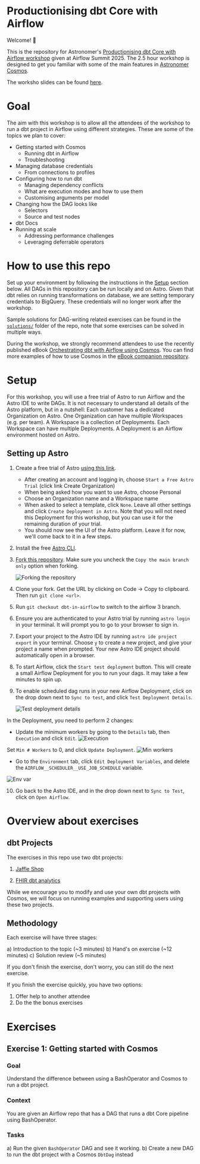 # Productionising dbt Core with Airflow

Welcome! 🚀

This is the repository for Astronomer's [Productionising dbt Core with Airflow workshop](https://airflowsummit.org/sessions/2025/productionising-dbt-core/) given at Airflow Summit 2025. The 2.5 hour workshop is designed to get you familiar with some of the main features in [Astronomer Cosmos](https://github.com/astronomer/astronomer-cosmos).

The worksho slides can be found [here](https://docs.google.com/presentation/d/1QlOrxCoPUtmrBceY_yZAyhAEg7qZVUd__wzje1gNnKw/edit?slide=id.g3878061f0be_0_170#slide=id.g3878061f0be_0_170).

# Goal

The aim with this workshop is to allow all the attendees of the workshop to run a dbt project in Airflow using different strategies. These are some of the topics we plan to cover:

* Getting started with Cosmos
   - Running dbt in Airflow
   - Troubleshooting
* Managing database credentials
   - From connections to profiles
* Configuring how to run dbt
   - Managing dependency conflicts
   - What are execution modes and how to use them
   - Customising arguments per model
* Changing how the DAG looks like
   - Selectors
   - Source and test nodes
* dbt Docs
* Running at scale
   - Addressing performance challenges
   - Leveraging deferrable operators

# How to use this repo

Set up your environment by following the instructions in the [Setup](#setup) section below. All DAGs in this repository can be run locally and on Astro. Given that dbt relies on running transformations on database, we are setting temporary credentials to BigQuery. These credentials will no longer work after the workshop.

Sample solutions for DAG-writing related exercises can be found in the [`solutions/`](/solutions/) folder of the repo, note that some exercises can be solved in multiple ways.

During the workshop, we strongly recommend attendees to use the recently published eBook [Orchestrating dbt with Airflow using Cosmos](https://www.astronomer.io/ebook/orchestrating-dbt-with-airflow-using-cosmos/). You can find more examples of how to use Cosmos in the [eBook companion repository](https://github.com/astronomer/cosmos-ebook-companion).

# Setup

For this workshop, you will use a free trial of Astro to run Airflow and the Astro IDE to write DAGs. It is not necessary to understand all details of the Astro platform, but in a nutshell: Each customer has a dedicated Organization on Astro. One Organization can have multiple Workspaces (e.g. per team). A Workspace is a collection of Deployments. Each Workspace can have multiple Deployments. A Deployment is an Airflow environment hosted on Astro.

## Setting up Astro

1. Create a free trial of Astro [using this link](https://www.astronomer.io/lp/signup/afsummit/?utm_campaign=event-airflow-summit-10-25[…]munity&utm_source=comm-evt-gen&utm_content=dbt-core-workshop).
   - After creating an account and logging in, choose `Start a Free Astro Trial` (click link Create Organization)
   - When being asked how you want to use Astro, choose Personal
   - Choose an Organization name and a Workspace name
   - When asked to select a template, click `None`. Leave all other settings and click `Create Deployment in Astro`. Note that you will not need this Deployment for this workshop, but you can use it for the remaining duration of your trial.
   - You should now see the UI of the Astro platform. Leave it for now, we'll come back to it in a few steps.
2. Install the free [Astro CLI](https://www.astronomer.io/docs/astro/cli/install-cli).
3. [Fork this repository](https://github.com/astronomer/devrel-public-workshops/fork). Make sure you uncheck the `Copy the main branch only` option when forking.

   ![Forking the repository](img/fork_repo.png)
4. Clone your fork. Get the URL by clicking on Code -> Copy to clipboard. Then run `git clone <url>`.
5. Run `git checkout dbt-in-airflow` to switch to the airflow 3 branch.
6. Ensure you are authenticated to your Astro trial by running `astro login` in your terminal. It will prompt you to go to your browser to sign in.
7. Export your project to the Astro IDE by running `astro ide project export` in your terminal. Choose `y` to create a new project, and give your project a name when prompted. Your new Astro IDE project should automatically open in a browser.
8. To start Airflow, click the `Start test deployment` button. This will create a small Airflow Deployment for you to run your dags. It may take a few minutes to spin up.
9. To enable scheduled dag runs in your new Airflow Deployment, click on the drop down next to `Sync to test`, and click `Test Deployment Details`.

   ![Test deployment details](img/deployment-change-1.png)

In the Deployment, you need to perform 2 changes:

   - Update the minimum workers by going to the `Details` tab, then `Execution` and click `Edit`.
   ![Execution](img/deployment-change-2.png)

   Set `Min # Workers` to 0, and click `Update Deployment`.
   ![Min workers](img/deployment-change-3.png)

   - Go to the `Environment` tab, click `Edit Deployment Variables`, and delete the `AIRFLOW__SCHEDULER__USE_JOB_SCHEDULE` variable.

   ![Env var](img/deployment-change-4.png)

10. Go back to the Astro IDE, and in the drop down next to `Sync to Test`, click on `Open Airflow`.

# Overview about exercises

## dbt Projects

The exercises in this repo use two dbt projects:

1. [Jaffle Shop](https://github.com/dbt-labs/jaffle-shop)

2. [FHIR dbt analytics](https://github.com/google/fhir-dbt-analytics)

While we encourage you to modify and use your own dbt projects with Cosmos, we will focus on running examples and supporting users using these two projects.

## Methodology

Each exercise will have three stages:

a) Introduction to the topic (~3 minutes)
b) Hand's on exercise (~12 minutes)
c) Solution review (~5 minutes)

If you don't finish the exercise, don't worry, you can still do the next exercise.

If you finish the exercise quickly, you have two options:
1. Offer help to another attendee
2. Do the the bonus exercises

# Exercises

## Exercise 1: Getting started with Cosmos

### Goal

Understand the difference between using a BashOperator and Cosmos to run a dbt project.

### Context

You are given an Airflow repo that has a DAG that runs a dbt Core pipeline using BashOperator.

### Tasks

a) Run the given `BashOperator` DAG and see it working.
b) Create a new DAG to run the dbt project with a Cosmos `DbtDag` instead